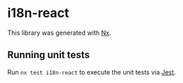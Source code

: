 # i18n-react

This library was generated with [Nx](https://nx.dev).

## Running unit tests

Run `nx test i18n-react` to execute the unit tests via [Jest](https://jestjs.io).
